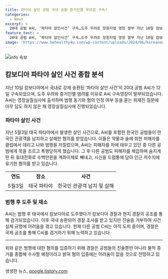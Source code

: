 ```yaml
---
title: 파타야 살인 공범 국내 송환 증거인멸 우려로 구속!
categories:
  - News
excerpt: >
  20대 공범 A씨, ‘파타야 살인사건’ 구속…도주 우려로 창원지법 영장 발부 지난 10일 캄보디아에서 강제 송환된 A씨가 12일 국내 구속됐다. 파타야 살인 혐의로 창원지법에서 영장실질심사에 출석했지만 진술을 거부했다. A씨와 공범들은 피해자를 납치, 살해하고 시신을 유기한 혐의를 받고 있으며, A씨의 범행은 물적 증거 등으로 입증될 것으로 전망된다. C씨는 아직 도피 중이며, 경찰은 국제 공조를 통해 수사에 집중하고 있다.
feature_text: >
  20대 공범 A씨, ‘파타야 살인사건’ 구속…도주 우려로 창원지법 영장 발부 지난 10일 캄보디아에서 강제 송환된 A씨가 12일 국내 구속됐다. 파타야 살인 혐의로 창원지법에서 영장실질심사에 출석했지만 진술을 거부했다. A씨와 공범들은 피해자를 납치, 살해하고 시신을 유기한 혐의를 받고 있으며, A씨의 범행은 물적 증거 등으로 입증될 것으로 전망된다. C씨는 아직 도피 중이며, 경찰은 국제 공조를 통해 수사에 집중하고 있다.
image: 'https://www.behealthy4u.com/wp-content/uploads/2024/06/koreanews.jpg'
---
```


<p><img src="https://www.behealthy4u.com/wp-content/uploads/2024/06/koreanews.jpg" alt="info 속보" /></p>

<h2 data-ke-size="size26">캄보디아 파타야 살인 사건 종합 분석</h2>

<p data-ke-size="size16">지난 10일 캄보디아에서 국내로 강제 송환된 ‘파타야 살인 사건’의 20대 공범 A씨가 12일 구속되었으며, 도주 우려와 증거인멸 염려를 이유로 A씨 구속영장이 발부되었습니다. A씨는 영장실질심사에 출석하며 범행 동기와 혐의 인정 여부 등을 묻는 취재진 질문에 아무 답도 하지 않은 채 영장실질심사에 진행되었습니다. </p>

<h3 data-ke-size="size24">파타야 살인 사건</h3>

<p data-ke-size="size16">지난 5월3일 태국 파타야에서 발생한 살인 사건으로, A씨를 포함한 한국인 공범들이 한국인 관광객을 납치하고 살해한 혐의를 받았습니다. 이들은 약물과 술에 취한 피해자를 클럽에서 데리고 나와 범행을 저질렀으며, A씨는 피해자를 차에 태우고 있던 중 다른 공범에게 목을 조르고 폭행당하게 했습니다. 그 후 다른 공범도 피해자를 제압하며 숨지게 한 뒤 휴대전화로 수백만원을 계좌이체로 빼내고, 시신을 드럼통에 담아 인근 저수지에 유기한 혐의를 받고 있습니다.</p>

<table>
    <tbody>
        <tr>
            <td style="text-align: center; height: 17px;"><b>연도</b></td>
            <td style="text-align: center; height: 17px;"><b>장소</b></td>
            <td style="text-align: center; height: 17px;"><b>사건</b></td>
        </tr>
        <tr>
            <td style="text-align: center; height: 17px;">5월3일</td>
            <td style="text-align: center; height: 17px;">태국 파타야</td>
            <td style="text-align: center; height: 17px;">한국인 관광객 납치 및 살해</td>
        </tr>
    </tbody>
</table>

<h3 data-ke-size="size24">범행 후 도주 및 재소</h3>

<p data-ke-size="size16">A씨는 범행 후 태국에서 캄보디아로 도주했다가 캄보디아 경찰과 현지 경찰의 공조를 통해 검거되었습니다. 이후 국내 송환되어 경찰 조사를 받고 있지만 진술을 거부하여 사건 실체 규명에 어려움을 겪고 있습니다. 현재 다른 공범 C씨는 아직 도피 중이며, 경찰은 국제 공조를 통해 C씨를 검거하기 위해 노력하고 있습니다.</p>

<hr>

<p data-ke-size="size16">위와 같은 범행에 대한 혐의를 입증하기 위해 경찰은 공범들의 진술뿐만 아니라 물적 증거를 종합해 수사할 예정이라고 밝혀 혐의 입증에는 어려움이 없을 것으로 전망하고 있습니다.</p>
생생한 뉴스, <a href="https://qoogle.tistory.com" rel="dofollow">qoogle.tistory.com</a>


